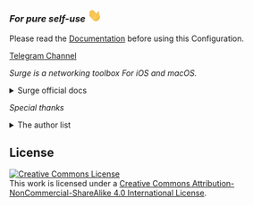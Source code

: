 ### ***For pure self-use*** <img src="https://raw.githubusercontent.com/blankmagic/blankmagic/main/IMG/github-hi.gif" width="25px">

Please read the [Documentation](https://www.notion.so/maicoo/Surge-bf22101efe66497582ea937ddc750246) before using this Configuration.

[Telegram Channel](https://t.me/Surge_classroom)


*Surge is a networking toolbox For iOS and macOS.*

<details>
  <summary>Surge official docs</summary>
  
  Surge documentation, along with technical details and guidelines.
  
  [Website](https://nssurge.com/)

  [Manual](http://manual.nssurge.com/)

  [Understanding Surge](https://manual.nssurge.com/book/understanding-surge/cn/)

  [FAQ](https://nssurge.com/support)
  
  [Community](https://community.nssurge.com/)  
</details>

*Special thanks*

<details>
  <summary>The author list</summary>

* [DivineEngine](https://github.com/DivineEngine/Profiles/tree/master/Surge)
* [Peng-YM](https://github.com/Peng-YM/Sub-Store/tree/master/config)
* [Lãng Khách](https://github.com/langkhach270389/Surge-LK/tree/main)
* [NobyDa](https://github.com/NobyDa/Script/tree/master)
* [Choler](https://github.com/Choler/Surge)
* [Yichahucha](https://github.com/yichahucha/surge/tree/master)
* [Chavyleung](https://github.com/chavyleung/scripts)
</details>

License
-
<a rel="license" href="http://creativecommons.org/licenses/by-nc-sa/4.0/"><img alt="Creative Commons License" style="border-width:0" src="https://i.creativecommons.org/l/by-nc-sa/4.0/80x15.png" /></a><br />This work is licensed under a <a rel="license" href="http://creativecommons.org/licenses/by-nc-sa/4.0/">Creative Commons Attribution-NonCommercial-ShareAlike 4.0 International License</a>.